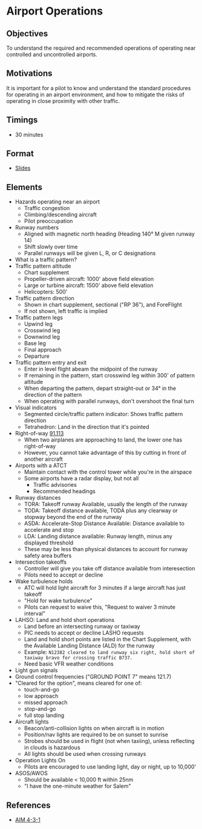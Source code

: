 # Airport Operations

## Objectives

To understand the required and recommended operations of operating near controlled and uncontrolled airports.

## Motivations

It is important for a pilot to know and understand the standard procedures for operating in an airport environment, and how to mitigate the risks of operating in close proximity with other traffic.

## Timings

- 30 minutes

## Format

- [Slides](/slides/airport-operations.pdf)

## Elements

- Hazards operating near an airport
  - Traffic congestion
  - Climbing/descending aircraft
  - Pilot preoccupation
- Runway numbers
  - Aligned with magnetic north heading (Heading 140&deg; M given runway 14)
  - Shift slowly over time
  - Parallel runways will be given L, R, or C designations
- What is a traffic pattern?
- Traffic pattern altitude
  - Chart supplement
  - Propeller-driven aircraft: 1000' above field elevation
  - Large or turbine aircraft: 1500' above field elevation
  - Helicopters: 500'
- Traffic pattern direction
  - Shown in chart supplement, sectional ("RP 36"), and ForeFlight
  - If not shown, left traffic is implied
- Traffic pattern legs
  - Upwind leg
  - Crosswind leg
  - Downwind leg
  - Base leg
  - Final approach
  - Departure
- Traffic pattern entry and exit
  - Enter in level flight abeam the midpoint of the runway
  - If remaining in the pattern, start crosswind leg within 300' of pattern altitude
  - When departing the pattern, depart straight-out or 34&deg; in the direction of the pattern
  - When operating with parallel runways, don't overshoot the final turn
- Visual indicators
  - Segmented circle/traffic pattern indicator: Shows traffic pattern direction
  - Tetrahedron: Land in the direction that it's pointed
- Right-of-way [91.113](/_references/14-CFR/91.113)
  - When two airplanes are approaching to land, the lower one has right-of-way
  - However, you cannot take advantage of this by cutting in front of another aircraft
- Airports with a ATCT
  - Maintain contact with the control tower while you're in the airspace
  - Some airports have a radar display, but not all
    - Traffic advisories
    - Recommended headings
- Runway distances
  - TORA: Takeoff runway Available, usually the length of the runway
  - TODA: Takeoff distance available, TODA plus any clearway or stopway beyond the end of the runway
  - ASDA: Accelerate-Stop Distance Available: Distance available to accelerate and stop
  - LDA: Landing distance available: Runway length, minus any displayed threshold
  - These may be less than physical distances to account for runway safety area buffers
- Intersection takeoffs
  - Controller will give you take off distance available from interesection
  - Pilots need to accept or decline
- Wake turbulence holds
  - ATC will hold light aircraft for 3 minutes if a large aircraft has just takeoff
  - "Hold for wake turbulence"
  - Pilots can request to waive this, "Request to waiver 3 minute interval"
- LAHSO: Land and hold short operations
  - Land before an intersecting runway or taxiway
  - PIC needs to accept or decline LASHO requests
  - Land and hold short points are listed in the Chart Supplement, with the Available Landing Distance (ALD) for the runway
  - Example: `N12382 cleared to land runway six right, hold short of taxiway bravo for crossing traffic B737.`
  - Need basic VFR weather conditions
- Light gun signals
- Ground control frequencies ("GROUND POINT 7" means 121.7)
- "Cleared for the option", means cleared for one of:
  - touch-and-go
  - low approach
  - missed approach
  - stop-and-go
  - full stop landing
- Aircraft lights
  - Beacon/anti-collision lights on when aircraft is in motion
  - Position/nav lights are required to be on sunset to sunrise
  - Strobes should be used in flight (not when taxiing), unless reflecting in clouds is hazardous
  - All lights should be used when crossing runways
- Operation Lights On
  - Pilots are encouraged to use landing light, day or night, up to 10,000'
- ASOS/AWOS
  - Should be available &lt; 10,000 ft within 25nm
  - "I have the one-minute weather for Salem"

## References

- [AIM 4-3-1](/_references/AIM/4-3-1)
